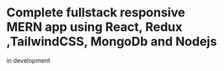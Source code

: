 # Complete fullstack responsive MERN app using React, Redux ,TailwindCSS, MongoDb and Nodejs
in development

